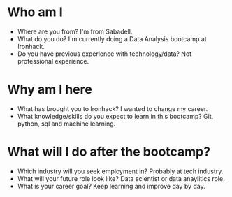 # Who am I

* Where are you from? I'm from Sabadell.
* What do you do? I'm currently doing a Data Analysis bootcamp at Ironhack.
* Do you have previous experience with technology/data? Not professional experience.

# Why am I here

* What has brought you to Ironhack? I wanted to change my career.
* What knowledge/skills do you expect to learn in this bootcamp? Git, python, sql and machine learning.

# What will I do after the bootcamp?

* Which industry will you seek employment in? Probably at tech industry.
* What will your future role look like? Data scientist or data anaylitics role.
* What is your career goal? Keep learning and improve day by day.

